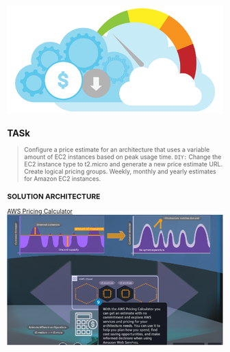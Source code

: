 #

![cost_economics](https://github.com/tuyojr/aws_cloud_quest/blob/main/images/cost_economics.gif)

## TASk

> Configure a price estimate for an architecture that uses a variable amount of EC2 instances based on peak usage time.
> `DIY:` Change the EC2 instance type to t2.micro and generate a new price estimate URL.
> Create logical pricing groups. Weekly, monthly and yearly estimates for Amazon EC2 instances.

### SOLUTION ARCHITECTURE

[AWS Pricing Calculator](https://calculator.aws)
![solutions_architecture](https://github.com/tuyojr/aws_cloud_quest/blob/main/images/cloud_economics.png)
